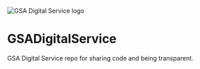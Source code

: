 ![GSA Digital Service logo](GSADigitalService/GSADS_logo.png)

# GSADigitalService
GSA Digital Service repo for sharing code and being transparent.
